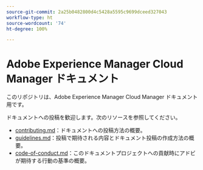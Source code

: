 ```yaml
---
source-git-commit: 2a25b0482800d4c5428a5595c9699dceed327043
workflow-type: ht
source-wordcount: '74'
ht-degree: 100%

---
```

# Adobe Experience Manager Cloud Manager ドキュメント

このリポジトリは、Adobe Experience Manager Cloud Manager ドキュメント用です。

ドキュメントへの投稿を歓迎します。次のリソースを参照してください。

* [contributing.md](contributing.md)：ドキュメントへの投稿方法の概要。
* [guidelines.md](guidelines.md)：投稿で期待される内容とドキュメント投稿の作成方法の概要。
* [code-of-conduct.md](code-of-conduct.md)：このドキュメントプロジェクトへの貢献時にアドビが期待する行動の基準の概要。
